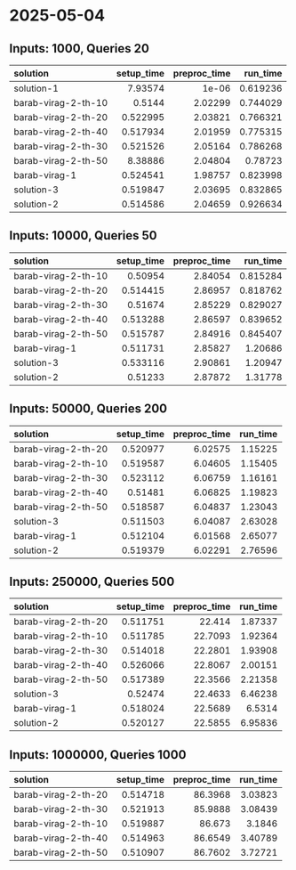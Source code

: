 # 2025-05-04

## Inputs: 1000, Queries 20

| solution            |   setup_time |   preproc_time |   run_time |
|:--------------------|-------------:|---------------:|-----------:|
| solution-1          |     7.93574  |        1e-06   |   0.619236 |
| barab-virag-2-th-10 |     0.5144   |        2.02299 |   0.744029 |
| barab-virag-2-th-20 |     0.522995 |        2.03821 |   0.766321 |
| barab-virag-2-th-40 |     0.517934 |        2.01959 |   0.775315 |
| barab-virag-2-th-30 |     0.521526 |        2.05164 |   0.786268 |
| barab-virag-2-th-50 |     8.38886  |        2.04804 |   0.78723  |
| barab-virag-1       |     0.524541 |        1.98757 |   0.823998 |
| solution-3          |     0.519847 |        2.03695 |   0.832865 |
| solution-2          |     0.514586 |        2.04659 |   0.926634 |

## Inputs: 10000, Queries 50

| solution            |   setup_time |   preproc_time |   run_time |
|:--------------------|-------------:|---------------:|-----------:|
| barab-virag-2-th-10 |     0.50954  |        2.84054 |   0.815284 |
| barab-virag-2-th-20 |     0.514415 |        2.86957 |   0.818762 |
| barab-virag-2-th-30 |     0.51674  |        2.85229 |   0.829027 |
| barab-virag-2-th-40 |     0.513288 |        2.86597 |   0.839652 |
| barab-virag-2-th-50 |     0.515787 |        2.84916 |   0.845407 |
| barab-virag-1       |     0.511731 |        2.85827 |   1.20686  |
| solution-3          |     0.533116 |        2.90861 |   1.20947  |
| solution-2          |     0.51233  |        2.87872 |   1.31778  |

## Inputs: 50000, Queries 200

| solution            |   setup_time |   preproc_time |   run_time |
|:--------------------|-------------:|---------------:|-----------:|
| barab-virag-2-th-20 |     0.520977 |        6.02575 |    1.15225 |
| barab-virag-2-th-10 |     0.519587 |        6.04605 |    1.15405 |
| barab-virag-2-th-30 |     0.523112 |        6.06759 |    1.16161 |
| barab-virag-2-th-40 |     0.51481  |        6.06825 |    1.19823 |
| barab-virag-2-th-50 |     0.518587 |        6.04837 |    1.23043 |
| solution-3          |     0.511503 |        6.04087 |    2.63028 |
| barab-virag-1       |     0.512104 |        6.01568 |    2.65077 |
| solution-2          |     0.519379 |        6.02291 |    2.76596 |

## Inputs: 250000, Queries 500

| solution            |   setup_time |   preproc_time |   run_time |
|:--------------------|-------------:|---------------:|-----------:|
| barab-virag-2-th-20 |     0.511751 |        22.414  |    1.87337 |
| barab-virag-2-th-10 |     0.511785 |        22.7093 |    1.92364 |
| barab-virag-2-th-30 |     0.514018 |        22.2801 |    1.93908 |
| barab-virag-2-th-40 |     0.526066 |        22.8067 |    2.00151 |
| barab-virag-2-th-50 |     0.517389 |        22.3566 |    2.21358 |
| solution-3          |     0.52474  |        22.4633 |    6.46238 |
| barab-virag-1       |     0.518024 |        22.5689 |    6.5314  |
| solution-2          |     0.520127 |        22.5855 |    6.95836 |

## Inputs: 1000000, Queries 1000

| solution            |   setup_time |   preproc_time |   run_time |
|:--------------------|-------------:|---------------:|-----------:|
| barab-virag-2-th-20 |     0.514718 |        86.3968 |    3.03823 |
| barab-virag-2-th-30 |     0.521913 |        85.9888 |    3.08439 |
| barab-virag-2-th-10 |     0.519887 |        86.673  |    3.1846  |
| barab-virag-2-th-40 |     0.514963 |        86.6549 |    3.40789 |
| barab-virag-2-th-50 |     0.510907 |        86.7602 |    3.72721 |